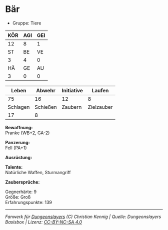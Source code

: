 # Bär  
- Gruppe: Tiere  

| KÖR | AGI | GEI |  
| --- | --- | --- |  
| 12  | 8   | 1   |
| ST  | BE  | VE  |  
| 3   | 4   | 0   |
| HÄ  | GE  | AU  |  
| 3   | 0   | 0   |


| Leben    | Abwehr   | Initiative | Laufen     |
| -------- | -------- | ---------- | ---------- |
| 75       | 16       | 12         | 8          |
| Schlagen | Schießen | Zaubern    | Zielzauber |
| 17       | 8        |            |            |

**Bewaffnung:**  
Pranke (WB+2, GA-2)

**Panzerung:**  
Fell (PA+1)

**Ausrüstung:**  


**Talente:**  
Natürliche Waffen, Sturmangriff

**Zaubersprüche:**  


Gegnerhärte: 9  
Größe: Groß  
Erfahrungspunkte: 139  



___
*Fanwerk für [Dungeonslayers](https://www.dungeonslayers.net/) (C) Christian Kennig | Quelle: Dungeonslayers Basisbox | Lizenz: [CC-BY-NC-SA 4.0](https://creativecommons.org/licenses/by-nc-sa/4.0/deed.de)*